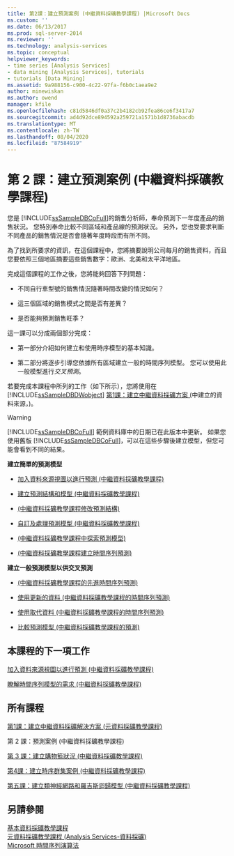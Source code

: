```yaml
---
title: 第2課：建立預測案例 (中繼資料採礦教學課程) |Microsoft Docs
ms.custom: ''
ms.date: 06/13/2017
ms.prod: sql-server-2014
ms.reviewer: ''
ms.technology: analysis-services
ms.topic: conceptual
helpviewer_keywords:
- time series [Analysis Services]
- data mining [Analysis Services], tutorials
- tutorials [Data Mining]
ms.assetid: 9a988156-c900-4c22-97fa-f6b0c1aea9e2
author: minewiskan
ms.author: owend
manager: kfile
ms.openlocfilehash: c81d5846df0a37c2b4182cb92fea86ce6f3417a7
ms.sourcegitcommit: ad4d92dce894592a259721a1571b1d8736abacdb
ms.translationtype: MT
ms.contentlocale: zh-TW
ms.lasthandoff: 08/04/2020
ms.locfileid: "87584919"
---
```

# <a name="lesson-2-building-a-forecasting-scenario-intermediate-data-mining-tutorial"></a>第 2 課：建立預測案例 (中繼資料採礦教學課程)
  您是 [!INCLUDE[ssSampleDBCoFull](../includes/sssampledbcofull-md.md)]的銷售分析師，奉命預測下一年度產品的銷售狀況。 您特別奉命比較不同區域和產品線的預測狀況。 另外，您也受要求判斷不同產品的銷售情況是否會隨著年度時段而有所不同。  
  
 為了找到所要求的資訊，在這個課程中，您將摘要說明公司每月的銷售資料，而且您要依照三個地區摘要這些銷售數字：歐洲、北美和太平洋地區。  
  
 完成這個課程的工作之後，您將能夠回答下列問題：  
  
-   不同自行車型號的銷售情況隨著時間改變的情況如何？  
  
-   這三個區域的銷售模式之間是否有差異？  
  
-   是否能夠預測銷售旺季？  
  
 這一課可以分成兩個部分完成：  
  
-   第一部分介紹如何建立和使用時序模型的基本知識。  
  
-   第二部分將逐步引導您依據所有區域建立一般的時間序列模型。 您可以使用此一般模型進行*交叉預測*。  
  
 若要完成本課程中所列的工作（如下所示），您將使用在 [!INCLUDE[ssSampleDBDWobject](../includes/sssampledbdwobject-md.md)] [第1課：建立中繼資料採礦方案 &#40;](../../2014/tutorials/lesson-1-create-solution-intermediate-data-mining-tutorial.md)中建立的資料來源，&#41;。  
  
> [!WARNING]  
>  [!INCLUDE[ssSampleDBCoFull](../includes/sssampledbcofull-md.md)] 範例資料庫中的日期已在此版本中更新。 如果您使用舊版 [!INCLUDE[ssSampleDBCoFull](../includes/sssampledbcofull-md.md)]，可以在這些步驟後建立模型，但您可能會看到不同的結果。  
  
 **建立簡單的預測模型**  
  
-   [加入資料來源視圖以進行預測 &#40;中繼資料採礦教學課程&#41;](../../2014/tutorials/adding-a-data-source-view-for-forecasting-intermediate-data-mining-tutorial.md)  
  
-   [建立預測結構和模型 &#40;中繼資料採礦教學課程&#41;](../../2014/tutorials/creating-a-forecasting-structure-and-model-intermediate-data-mining-tutorial.md)  
  
-   [&#40;中繼資料採礦教學課程修改預測結構&#41;](../../2014/tutorials/modifying-the-forecasting-structure-intermediate-data-mining-tutorial.md)  
  
-   [自訂及處理預測模型 &#40;中繼資料採礦教學課程&#41;](../../2014/tutorials/customize-process-forecasting-model-intermediate-data-mining-tutorial.md)  
  
-   [&#40;中繼資料採礦教學課程中探索預測模型&#41;](../../2014/tutorials/exploring-the-forecasting-model-intermediate-data-mining-tutorial.md)  
  
-   [&#40;中繼資料採礦教學課程建立時間序列預測&#41;](../../2014/tutorials/creating-time-series-predictions-intermediate-data-mining-tutorial.md)  
  
 **建立一般預測模型以供交叉預測**  
  
-   [&#40;中繼資料採礦教學課程的先進時間序列預測&#41;](../../2014/tutorials/advanced-time-series-predictions-intermediate-data-mining-tutorial.md)  
  
-   [使用更新的資料 &#40;中繼資料採礦教學課程的時間序列預測&#41;](../../2014/tutorials/time-series-predictions-using-updated-data-intermediate-data-mining-tutorial.md)  
  
-   [使用取代資料 &#40;中繼資料採礦教學課程的時間序列預測&#41;](../../2014/tutorials/time-series-predictions-replacement-data-intermediate-data-mining.md)  
  
-   [比較預測模型 &#40;中繼資料採礦教學課程的預測&#41;](../../2014/tutorials/comparing-predictions-for-forecasting-models-intermediate-data-mining-tutorial.md)  
  
## <a name="next-task-in-lesson"></a>本課程的下一項工作  
 [加入資料來源視圖以進行預測 &#40;中繼資料採礦教學課程&#41;](../../2014/tutorials/adding-a-data-source-view-for-forecasting-intermediate-data-mining-tutorial.md)  
  
 [瞭解時間序列模型的需求 &#40;中繼資料採礦教學課程&#41;](../../2014/tutorials/time-series-model-requirements-intermediate-data-mining-tutorial.md)  
  
## <a name="all-lessons"></a>所有課程  
 [第1課：建立中繼資料採礦解決方案 &#40;元資料採礦教學課程&#41;](../../2014/tutorials/lesson-1-create-solution-intermediate-data-mining-tutorial.md)  
  
 第 2 課：預測案例 (中繼資料採礦教學課程)  
  
 [第 3 課：建立購物籃狀況 &#40;中繼資料採礦教學課程&#41;](../../2014/tutorials/lesson-3-building-a-market-basket-scenario-intermediate-data-mining-tutorial.md)  
  
 [第4課：建立時序群集案例 &#40;中繼資料採礦教學課程&#41;](../../2014/tutorials/lesson-4-build-sequence-clustering-scenario-intermediate-data-mining.md)  
  
 [第五課：建立類神經網路和羅吉斯迴歸模型 &#40;中繼資料採礦教學課程&#41;](../../2014/tutorials/lesson-5-build-models-intermediate-data-mining-tutorial.md)  
  
## <a name="see-also"></a>另請參閱  
 [基本資料採礦教學課程](../../2014/tutorials/basic-data-mining-tutorial.md)   
 [元資料採礦教學課程 &#40;Analysis Services-資料採礦&#41;](../../2014/tutorials/intermediate-data-mining-tutorial-analysis-services-data-mining.md)   
 [Microsoft 時間序列演算法](../../2014/analysis-services/data-mining/microsoft-time-series-algorithm.md)  
  
  
